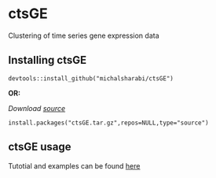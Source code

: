 # ctsGE
Clustering of time series gene expression data
## Installing ctsGE


```{r,eval=FALSE,warning=FALSE,message=FALSE}
devtools::install_github("michalsharabi/ctsGE")
```

**OR:**

*Download [source](https://github.com/michalsharabi/ctsGE/tree/master/source)*
```{r, eval=FALSE,warning=FALSE,message=FALSE }
install.packages("ctsGE.tar.gz",repos=NULL,type="source")
```
## ctsGE usage
Tutotial and examples can be found  [here](http://htmlpreview.github.io/?https://github.com/michalsharabi/ctsGE/blob/master/vignettes/ctsGE.html)
